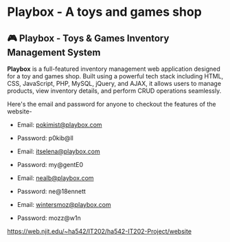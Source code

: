 # Playbox - A toys and games shop 
## 🎮 Playbox - Toys & Games Inventory Management System

**Playbox** is a full-featured inventory management web application designed for a toy and games shop. Built using a powerful tech stack including HTML, CSS, JavaScript, PHP, MySQL, jQuery, and AJAX, it allows users to manage products, view inventory details, and perform CRUD operations seamlessly.


Here's the email and password for anyone to checkout the features of the website-
- Email: pokimist@playbox.com
- Password: p0kib@ll

- Email: itselena@playbox.com 
- Password: my@gentE0

- Email: nealb@playbox.com
- Password: ne@18ennett

- Email: wintersmoz@playbox.com
- Password: mozz@w1n

https://web.njit.edu/~ha542/IT202/ha542-IT202-Project/website
